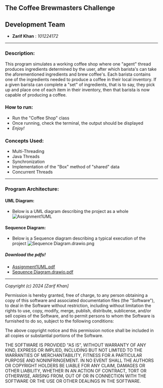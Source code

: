 The Coffee Brewmasters Challenge
-------------------------------------------------------------------
## Development Team
- __Zarif Khan__ : _101224172_
-------------------------------------------------------------------
### Description:
This program simulates a working coffee shop where one "agent" thread produces ingredients determined by the user,
after which barista's can take the aforementioned ingredients and brew coffee's. Each barista contains one of the ingredients needed
to produce a coffee in their local inventory. If a given barista can complete a "set" of ingredients, that is to say, they pick up and place one of each item in their inventory, then that barista is now capable of producing a coffee. 

### How to run:
- Run the "Coffee Shop" class
- Once running, check the terminal, the output should be displayed
- _Enjoy!_

### Concepts Used:
* Multi-Threading
* Java Threads 
* Synchronization
* Implementation of the "Box" method of "shared" data
* Concurrent Threads
----------------------------------------------------------------
### Program Architecture:
#### UML Diagram:
- Below is a UML diagram describing the project as a whole
![Assignment1UML](https://github.com/Nicerice96/3303---Assignment-1/assets/100174834/96874b49-d179-4bd4-903b-e354fc8b1b03)

#### Sequence Diagram: 
- Below is a Sequence diagram describing a typical execution of the project
![Sequence Diagram.drawio.png](..%2FDiagrams%2FPNG%20of%20Diagrams%2FSequence%20Diagram.drawio.png)
##### Download the pdfs!
- [Assignment1UML.pdf](..%2F..%2F..%2F..%2F..%2F..%2FDownloads%2FAssignment1UML.pdf)
- [Sequence Diagram.drawio.pdf](..%2FDiagrams%2FSequence%20Diagram.drawio.pdf)
---------------------------------------------------------------------
_Copyright (c) 2024 [Zarif Khan]_

Permission is hereby granted, free of charge, to any person obtaining a copy
of this software and associated documentation files (the "Software"), to deal
in the Software without restriction, including without limitation the rights
to use, copy, modify, merge, publish, distribute, sublicense, and/or sell
copies of the Software, and to permit persons to whom the Software is
furnished to do so, subject to the following conditions:

The above copyright notice and this permission notice shall be included in all
copies or substantial portions of the Software.

THE SOFTWARE IS PROVIDED "AS IS", WITHOUT WARRANTY OF ANY KIND, EXPRESS OR
IMPLIED, INCLUDING BUT NOT LIMITED TO THE WARRANTIES OF MERCHANTABILITY,
FITNESS FOR A PARTICULAR PURPOSE AND NONINFRINGEMENT. IN NO EVENT SHALL THE
AUTHORS OR COPYRIGHT HOLDERS BE LIABLE FOR ANY CLAIM, DAMAGES OR OTHER
LIABILITY, WHETHER IN AN ACTION OF CONTRACT, TORT OR OTHERWISE, ARISING FROM,
OUT OF OR IN CONNECTION WITH THE SOFTWARE OR THE USE OR OTHER DEALINGS IN THE
SOFTWARE.






